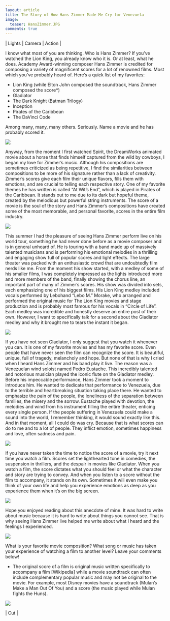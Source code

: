 ```yaml
---
layout: article
title: The Story of How Hans Zimmer Made Me Cry for Venezuela
image:
  teaser: HansZimmer.JPG
comments: true
---
```


<p class="tagline">
    &#124;  Lights  &#124;  Camera  &#124;  Action  &#124;
</p>

I know what most of you are thinking. Who is Hans Zimmer? If you’ve watched the Lion King, you already know who it is. Or at least, what he does. Academy Award-winning composer Hans Zimmer is credited for composing a variety of magnificent scores for a lot of renowned films. Most which you’ve probably heard of. Here’s a quick list of my favorites:
-	Lion King (while Elton John composed the soundtrack, Hans Zimmer composed the score*) 
-	Gladiator
-	The Dark Knight (Batman Trilogy)
-	Inception
-	Pirates of the Caribbean 
-	The DaVinci Code

Among many, many, many others. Seriously. Name a movie and he has probably scored it. 

<img class="img-center" src="/images/HansZimmerGif7.gif"/>

Anyway, from the moment I first watched Spirit, the DreamWorks animated movie about a horse that finds himself captured from the wild by cowboys, I began my love for Zimmer’s music. Although his compositions are sometimes criticized as being repetitive, I find the similarities between compositions to be more of his signature rather than a lack of creativity. Zimmer’s scores give each film their unique flavors, fills them with emotions, and are crucial to telling each respective story. One of my favorite themes he has written is called “At Wit’s End”, which is played in Pirates of the Caribbean. It stands out to me due to its dark but hopeful theme, created by the melodious but powerful string instruments. The score of a movie is the soul of the story and Hans Zimmer’s compositions have created some of the most memorable, and personal favorite, scores in the entire film industry. 

<img class="img-center" src="/images/HansZimmer1.JPG"/>

This summer I had the pleasure of seeing Hans Zimmer perform live on his world tour, something he had never done before as a movie composer and is in general unheard of. He is touring with a band made up of massively talented musicians and is performing his emotional melodies in a thrilling and engaging show full of popular scores and light effects. The large theater was packed with an enthusiastic crowd that are undoubtedly film nerds like me. From the moment his show started, with a medley of some of his smaller films, I was completely impressed as the lights introduced more and more members of the band, finally showing the chorus line, an important part of many of Zimmer’s scores. His show was divided into sets, each emphasizing one of his biggest films. His Lion King medley included vocals performed by Lebohand “Lebo M.” Morake, who arranged and performed the original music for The Lion King movies and stage production and is probably most famous for his vocals in “Circle of Life”. Each medley was incredible and honestly deserve an entire post of their own. However, I want to specifically talk for a second about the Gladiator medley and why it brought me to tears the instant it began. 

<img class="img-center" src="/images/HansZimmer4.JPG"/>

If you have not seen Gladiator, I only suggest that you watch it whenever you can. It is one of my favorite movies and has my favorite score. Even people that have never seen the film can recognize the score. It is beautiful, unique, full of tragedy, melancholy and hope. But none of that is why I cried when I heard Hans Zimmer and his band play it live. The reason was a Venezuelan wind soloist named Pedro Eustache. This incredibly talented and notorious musician played the iconic flute on the Gladiator medley. Before his impeccable performance, Hans Zimmer took a moment to introduce him. He wanted to dedicate that performance to Venezuela, due to the terrible and heartbreaking situation taking place there. He wanted to emphasize the pain of the people, the loneliness of the separation between families, the misery and the sorrow.  Eustache played with devotion, the melodies and wind from his instrument filling the entire theater, enticing every single person. If the people suffering in Venezuela could make a sound into the world, I remember thinking, it would sound exactly like this. And in that moment, all I could do was cry. Because that is what scores can do to me and to a lot of people. They inflict emotion, sometimes happiness and love, often sadness and pain. 

<img class="img-center" src="/images/HansZimmerGif8.gif"/>

If you have never taken the time to notice the score of a movie, try it next time you watch a film. Scores set the lighthearted tone in comedies, the suspension in thrillers, and the despair in movies like Gladiator. When you watch a film, the score dictates what you should feel or what the character and story are trying to convey. And when you listen to a score without the film to accompany, it stands on its own. Sometimes it will even make you think of your own life and help you experience emotions as deep as you experience them when it’s on the big screen. 

<img class="img-center" src="/images/HansZimmerGif9.gif"/>

Hope you enjoyed reading about this anecdote of mine. It was hard to write about music because it is hard to write about things you cannot see. That is why seeing Hans Zimmer live helped me write about what I heard and the feelings I experienced. 

<img class="img-center" src="/images/HansZimmerGif10.gif"/>

What is your favorite movie composition? What song or music has taken your experience of watching a film to another level? Leave your comments below!
* The original score of a film is original music written specifically to accompany a film [Wikipedia] while a movie soundtrack can often include complementary popular music and may not be original to the movie. For example, most Disney movies have a soundtrack (Mulan’s Make a Man Out Of You) and a score (the music played while Mulan fights the Huns).

<img class="img-center" src="/images/HansZimmerGif11.gif"/>
<p class="tagline">
    &#124;   Cut   &#124;
</p>
